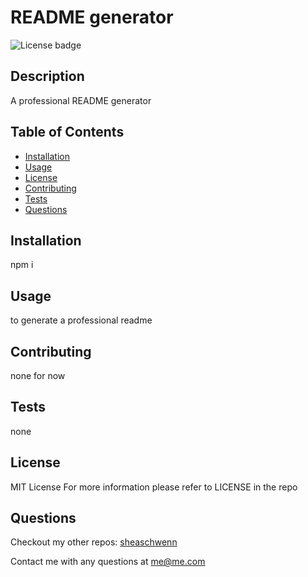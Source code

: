 # README generator
  ![License badge](https://img.shields.io/badge/License-MIT-yellow.svg)
  ## Description 
  A professional README generator

  ## Table of Contents 
* [Installation](#installation)
* [Usage](#usage)
* [License](#license)
* [Contributing](#contributing)
* [Tests](#tests)
* [Questions](#questions)


## Installation
npm i

## Usage
to generate a professional readme



## Contributing 
none for now

## Tests
none

## License
  MIT License
  For more information please refer to LICENSE in the repo

## Questions
Checkout my other repos: [sheaschwenn](https://github.com/sheaschwenn)

Contact me with any questions at [me@me.com](mailto:me@me.com)
